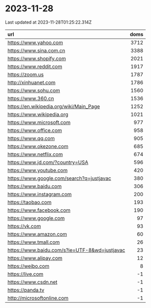 # 2023-11-28

<!-- BEGIN -->
Last updated at 2023-11-28T01:25:22.314Z

url | doms
:- | -:
https://www.yahoo.com | 3712
https://www.sina.com.cn | 3388
https://www.shopify.com | 2021
https://www.reddit.com | 1917
https://zoom.us | 1787
http://xinhuanet.com | 1786
https://www.sohu.com | 1560
https://www.360.cn | 1536
https://en.wikipedia.org/wiki/Main_Page | 1252
https://www.wikipedia.org | 1021
https://www.microsoft.com | 977
https://www.office.com | 958
https://www.qq.com | 905
https://www.okezone.com | 685
https://www.netflix.com | 674
https://www.jd.com/?country=USA | 596
https://www.youtube.com | 420
https://www.google.com/search?q=justjavac | 380
https://www.baidu.com | 306
https://www.instagram.com | 200
https://taobao.com | 193
https://www.facebook.com | 190
https://www.google.com | 97
https://vk.com | 93
https://www.amazon.com | 60
https://www.tmall.com | 26
https://www.baidu.com/s?ie=UTF-8&wd=justjavac | 23
https://www.alipay.com | 12
https://weibo.com | 8
https://live.com | -1
https://www.csdn.net | -1
https://panda.tv | -1
http://microsoftonline.com | -1
<!-- END -->

